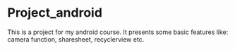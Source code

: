 # Project_android
This is a project for my android course. It presents some basic features like: camera function, sharesheet, recyclerview etc.
